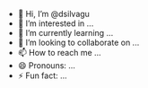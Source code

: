 - 👋 Hi, I’m @dsilvagu
- 👀 I’m interested in ...
- 🌱 I’m currently learning ...
- 💞️ I’m looking to collaborate on ...
- 📫 How to reach me ...
- 😄 Pronouns: ...
- ⚡ Fun fact: ...

<!---
dsilvagu/dsilvagu is a ✨ special ✨ repository because its `README.md` (this file) appears on your GitHub profile.
You can click the Preview link to take a look at your changes.
--->
